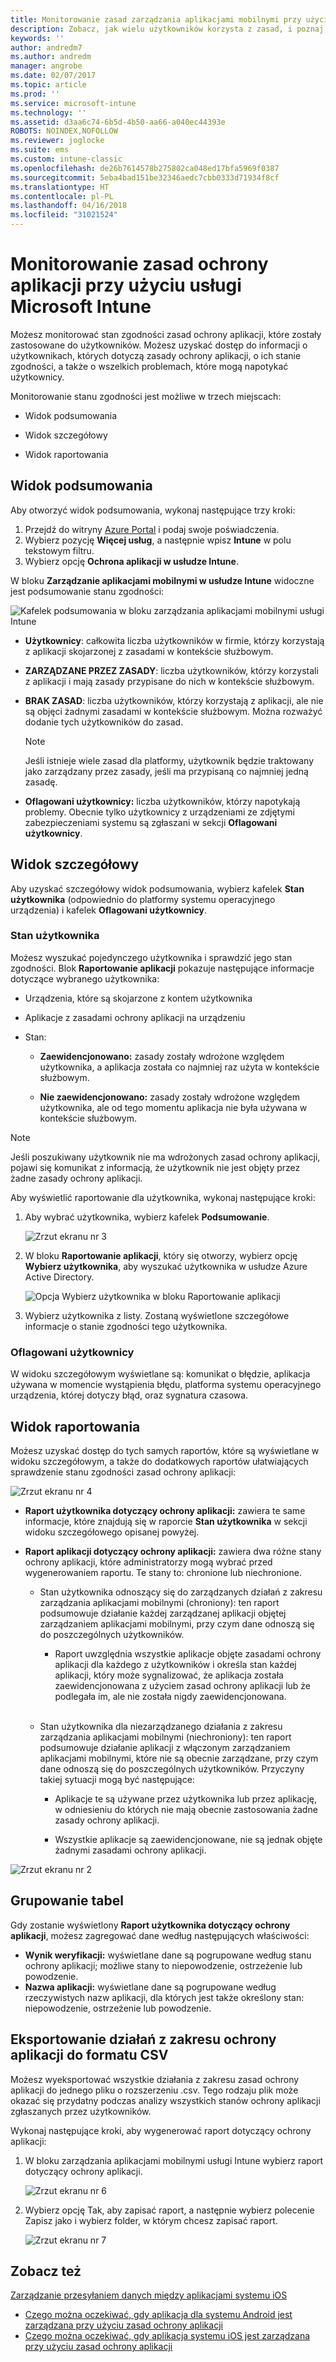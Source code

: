 ```yaml
---
title: Monitorowanie zasad zarządzania aplikacjami mobilnymi przy użyciu usługi Microsoft Intune
description: Zobacz, jak wielu użytkowników korzysta z zasad, i poznaj więcej szczegółów.
keywords: ''
author: andredm7
ms.author: andredm
manager: angrobe
ms.date: 02/07/2017
ms.topic: article
ms.prod: ''
ms.service: microsoft-intune
ms.technology: ''
ms.assetid: d3aa6c74-6b5d-4b50-aa66-a040ec44393e
ROBOTS: NOINDEX,NOFOLLOW
ms.reviewer: joglocke
ms.suite: ems
ms.custom: intune-classic
ms.openlocfilehash: de26b7614578b275802ca048ed17bfa5969f0387
ms.sourcegitcommit: 5eba4bad151be32346aedc7cbb0333d71934f8cf
ms.translationtype: HT
ms.contentlocale: pl-PL
ms.lasthandoff: 04/16/2018
ms.locfileid: "31021524"
---
```

# <a name="monitor-app-protection-policies-with-microsoft-intune"></a>Monitorowanie zasad ochrony aplikacji przy użyciu usługi Microsoft Intune
Możesz monitorować stan zgodności zasad ochrony aplikacji, które zostały zastosowane do użytkowników. Możesz uzyskać dostęp do informacji o użytkownikach, których dotyczą zasady ochrony aplikacji, o ich stanie zgodności, a także o wszelkich problemach, które mogą napotykać użytkownicy.

Monitorowanie stanu zgodności jest możliwe w trzech miejscach:

-   Widok podsumowania

-   Widok szczegółowy

-   Widok raportowania

## <a name="summary-view"></a>Widok podsumowania

Aby otworzyć widok podsumowania, wykonaj następujące trzy kroki:

1. Przejdź do witryny [Azure Portal](https://portal.azure.com) i podaj swoje poświadczenia.
2. Wybierz pozycję **Więcej usług**, a następnie wpisz **Intune** w polu tekstowym filtru.
3. Wybierz opcję **Ochrona aplikacji w usłudze Intune**.

W bloku **Zarządzanie aplikacjami mobilnymi w usłudze Intune** widoczne jest podsumowanie stanu zgodności:

![Kafelek podsumowania w bloku zarządzania aplikacjami mobilnymi usługi Intune](../media/mam-azure-portal-user-status-summary.png)

-   **Użytkownicy**: całkowita liczba użytkowników w firmie, którzy korzystają z aplikacji skojarzonej z zasadami w kontekście służbowym.

-   **ZARZĄDZANE PRZEZ ZASADY**: liczba użytkowników, którzy korzystali z aplikacji i mają zasady przypisane do nich w kontekście służbowym.

-   **BRAK ZASAD**: liczba użytkowników, którzy korzystają z aplikacji, ale nie są objęci żadnymi zasadami w kontekście służbowym. Można rozważyć dodanie tych użytkowników do zasad.
    > [!NOTE]
    > Jeśli istnieje wiele zasad dla platformy, użytkownik będzie traktowany jako zarządzany przez zasady, jeśli ma przypisaną co najmniej jedną zasadę.

- **Oflagowani użytkownicy:** liczba użytkowników, którzy napotykają problemy. Obecnie tylko użytkownicy z urządzeniami ze zdjętymi zabezpieczeniami systemu są zgłaszani w sekcji **Oflagowani użytkownicy**.


## <a name="detailed-view"></a>Widok szczegółowy
Aby uzyskać szczegółowy widok podsumowania, wybierz kafelek **Stan użytkownika** (odpowiednio do platformy systemu operacyjnego urządzenia) i kafelek **Oflagowani użytkownicy**.

### <a name="user-status"></a>Stan użytkownika
Możesz wyszukać pojedynczego użytkownika i sprawdzić jego stan zgodności. Blok **Raportowanie aplikacji** pokazuje następujące informacje dotyczące wybranego użytkownika:
- Urządzenia, które są skojarzone z kontem użytkownika

- Aplikacje z zasadami ochrony aplikacji na urządzeniu

- Stan:

  - **Zaewidencjonowano:** zasady zostały wdrożone względem użytkownika, a aplikacja została co najmniej raz użyta w kontekście służbowym.

  - **Nie zaewidencjonowano:** zasady zostały wdrożone względem użytkownika, ale od tego momentu aplikacja nie była używana w kontekście służbowym.

>[!NOTE]
> Jeśli poszukiwany użytkownik nie ma wdrożonych zasad ochrony aplikacji, pojawi się komunikat z informacją, że użytkownik nie jest objęty przez żadne zasady ochrony aplikacji.

Aby wyświetlić raportowanie dla użytkownika, wykonaj następujące kroki:

1.  Aby wybrać użytkownika, wybierz kafelek **Podsumowanie**.

    ![Zrzut ekranu nr 3](../media/MAM-reporting-6.png)

2. W bloku **Raportowanie aplikacji**, który się otworzy, wybierz opcję **Wybierz użytkownika**, aby wyszukać użytkownika w usłudze Azure Active Directory.

    ![Opcja Wybierz użytkownika w bloku Raportowanie aplikacji](../media/MAM-reporting-2.png)

3. Wybierz użytkownika z listy. Zostaną wyświetlone szczegółowe informacje o stanie zgodności tego użytkownika.

### <a name="flagged-users"></a>Oflagowani użytkownicy
W widoku szczegółowym wyświetlane są: komunikat o błędzie, aplikacja używana w momencie wystąpienia błędu, platforma systemu operacyjnego urządzenia, której dotyczy błąd, oraz sygnatura czasowa.

## <a name="reporting-view"></a>Widok raportowania

Możesz uzyskać dostęp do tych samych raportów, które są wyświetlane w widoku szczegółowym, a także do dodatkowych raportów ułatwiających sprawdzenie stanu zgodności zasad ochrony aplikacji:

![Zrzut ekranu nr 4](../media/MAM-reporting-7.png)

-   **Raport użytkownika dotyczący ochrony aplikacji:** zawiera te same informacje, które znajdują się w raporcie **Stan użytkownika** w sekcji widoku szczegółowego opisanej powyżej.

-   **Raport aplikacji dotyczący ochrony aplikacji:** zawiera dwa różne stany ochrony aplikacji, które administratorzy mogą wybrać przed wygenerowaniem raportu. Te stany to: chronione lub niechronione.

    -   Stan użytkownika odnoszący się do zarządzanych działań z zakresu zarządzania aplikacjami mobilnymi (chroniony): ten raport podsumowuje działanie każdej zarządzanej aplikacji objętej zarządzaniem aplikacjami mobilnymi, przy czym dane odnoszą się do poszczególnych użytkowników.

        -   Raport uwzględnia wszystkie aplikacje objęte zasadami ochrony aplikacji dla każdego z użytkowników i określa stan każdej aplikacji, który może sygnalizować, że aplikacja została zaewidencjonowana z użyciem zasad ochrony aplikacji lub że podlegała im, ale nie została nigdy zaewidencjonowana.
<br></br>
    -   Stan użytkownika dla niezarządzanego działania z zakresu zarządzania aplikacjami mobilnymi (niechroniony): ten raport podsumowuje działanie aplikacji z włączonym zarządzaniem aplikacjami mobilnymi, które nie są obecnie zarządzane, przy czym dane odnoszą się do poszczególnych użytkowników. Przyczyny takiej sytuacji mogą być następujące:

        -   Aplikacje te są używane przez użytkownika lub przez aplikację, w odniesieniu do których nie mają obecnie zastosowania żadne zasady ochrony aplikacji.

        -   Wszystkie aplikacje są zaewidencjonowane, nie są jednak objęte żadnymi zasadami ochrony aplikacji.

![Zrzut ekranu nr 2](../media/MAM-reporting-4.png)

## <a name="table-grouping"></a>Grupowanie tabel

Gdy zostanie wyświetlony **Raport użytkownika dotyczący ochrony aplikacji**, możesz zagregować dane według następujących właściwości:

- **Wynik weryfikacji:** wyświetlane dane są pogrupowane według stanu ochrony aplikacji; możliwe stany to niepowodzenie, ostrzeżenie lub powodzenie.
- **Nazwa aplikacji:** wyświetlane dane są pogrupowane według rzeczywistych nazw aplikacji, dla których jest także określony stan: niepowodzenie, ostrzeżenie lub powodzenie.

## <a name="export-app-protection-activities-to-csv"></a>Eksportowanie działań z zakresu ochrony aplikacji do formatu CSV

Możesz wyeksportować wszystkie działania z zakresu zasad ochrony aplikacji do jednego pliku o rozszerzeniu .csv. Tego rodzaju plik może okazać się przydatny podczas analizy wszystkich stanów ochrony aplikacji zgłaszanych przez użytkowników.

Wykonaj następujące kroki, aby wygenerować raport dotyczący ochrony aplikacji:

1. W bloku zarządzania aplikacjami mobilnymi usługi Intune wybierz raport dotyczący ochrony aplikacji.

    ![Zrzut ekranu nr 6](../media/app-protection-report-csv-2.png)

2. Wybierz opcję Tak, aby zapisać raport, a następnie wybierz polecenie Zapisz jako i wybierz folder, w którym chcesz zapisać raport.

    ![Zrzut ekranu nr 7](../media/app-protection-report-csv-1.png)

## <a name="see-also"></a>Zobacz też
[Zarządzanie przesyłaniem danych między aplikacjami systemu iOS](manage-data-transfer-between-ios-apps-with-microsoft-intune.md)

* [Czego można oczekiwać, gdy aplikacja dla systemu Android jest zarządzana przy użyciu zasad ochrony aplikacji](/intune/end-user-mam-apps-android)
* [Czego można oczekiwać, gdy aplikacja systemu iOS jest zarządzana przy użyciu zasad ochrony aplikacji](/intune/end-user-mam-apps-ios)

